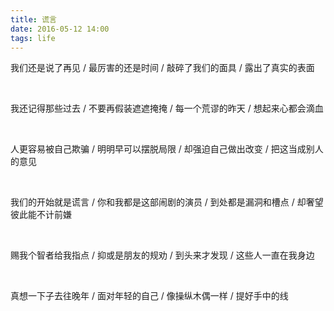```yaml
---
title: 谎言
date: 2016-05-12 14:00
tags: life
---
```



我们还是说了再见 / 最厉害的还是时间 / 敲碎了我们的面具 / 露出了真实的表面

<br>

我还记得那些过去 / 不要再假装遮遮掩掩 / 每一个荒谬的昨天 / 想起来心都会滴血

<br>

人更容易被自己欺骗 / 明明早可以摆脱局限 / 却强迫自己做出改变 / 把这当成别人的意见

<br>

我们的开始就是谎言 / 你和我都是这部闹剧的演员 / 到处都是漏洞和槽点 / 却奢望彼此能不计前嫌

<br>

赐我个智者给我指点 / 抑或是朋友的规劝 / 到头来才发现 / 这些人一直在我身边

<br>

真想一下子去往晚年 / 面对年轻的自己 / 像操纵木偶一样 / 提好手中的线
